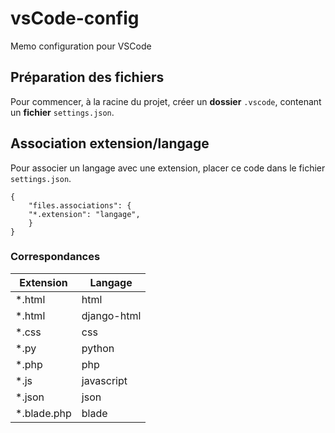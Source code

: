 # vsCode-config
Memo configuration pour VSCode

## Préparation des fichiers
Pour commencer, à la racine du projet, créer un **dossier** `.vscode`, contenant un **fichier** `settings.json`.

## Association extension/langage
Pour associer un langage avec une extension, placer ce code dans le fichier `settings.json`.

    {
        "files.associations": {
        "*.extension": "langage",
        }
    }
    
### Correspondances
|   Extension  |    Langage   |
|--------------|--------------|
|    *.html     |    html     |
|    *.html     | django-html |
|    *.css      |     css     |
|    *.py       |    python   |
|    *.php      |     php     |
|    *.js       | javascript  |
|    *.json     |    json     |
|   *.blade.php |    blade    |
